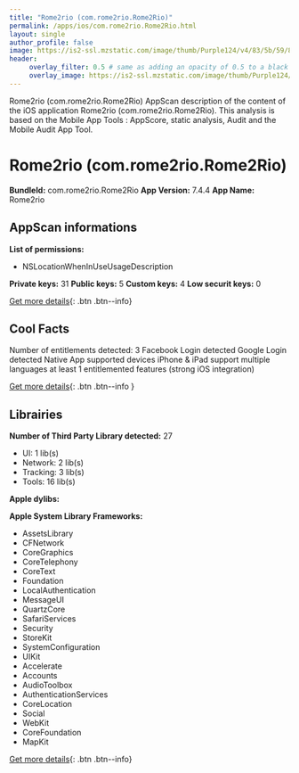 ```yaml
---
title: "Rome2rio (com.rome2rio.Rome2Rio)"
permalink: /apps/ios/com.rome2rio.Rome2Rio.html
layout: single
author_profile: false
image: https://is2-ssl.mzstatic.com/image/thumb/Purple124/v4/83/5b/59/835b5943-b4b5-0686-f51f-c9ef89dc2de9/AppIcon-0-0-1x_U007emarketing-0-0-0-7-0-0-sRGB-0-0-0-GLES2_U002c0-512MB-85-220-0-0.png/512x512bb.jpg
header: 
     overlay_filter: 0.5 # same as adding an opacity of 0.5 to a black background
     overlay_image: https://is2-ssl.mzstatic.com/image/thumb/Purple124/v4/83/5b/59/835b5943-b4b5-0686-f51f-c9ef89dc2de9/AppIcon-0-0-1x_U007emarketing-0-0-0-7-0-0-sRGB-0-0-0-GLES2_U002c0-512MB-85-220-0-0.png/512x512bb.jpg
---
```

Rome2rio (com.rome2rio.Rome2Rio) AppScan description of the content of the iOS application Rome2rio (com.rome2rio.Rome2Rio). This analysis is based on the Mobile App Tools : AppScore, static analysis, Audit and the Mobile Audit App Tool.

# Rome2rio (com.rome2rio.Rome2Rio)

**BundleId:** com.rome2rio.Rome2Rio
**App Version:** 7.4.4
**App Name:** Rome2rio


## AppScan informations 

**List of permissions:** 
- NSLocationWhenInUseUsageDescription
  
  
**Private keys:** 31
**Public keys:** 5
**Custom keys:** 4
**Low securit keys:** 0
  
[Get more details](/pricing.html){: .btn .btn--info}

## Cool Facts

Number of entitlements detected: 3
Facebook Login detected
Google Login detected
Native App
supported devices iPhone & iPad
support multiple languages
at least 1 entitlemented features (strong iOS integration)
  
[Get more details](/pricing.html){: .btn .btn--info }

## Librairies 
**Number of Third Party Library detected:** 27
- UI: 1 lib(s)
- Network: 2 lib(s)
- Tracking: 3 lib(s)
- Tools: 16 lib(s)


**Apple dylibs:**


**Apple System Library Frameworks:**
- AssetsLibrary
- CFNetwork
- CoreGraphics
- CoreTelephony
- CoreText
- Foundation
- LocalAuthentication
- MessageUI
- QuartzCore
- SafariServices
- Security
- StoreKit
- SystemConfiguration
- UIKit
- Accelerate
- Accounts
- AudioToolbox
- AuthenticationServices
- CoreLocation
- Social
- WebKit
- CoreFoundation
- MapKit


  
[Get more details](/pricing.html){: .btn .btn--info}

